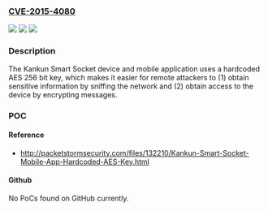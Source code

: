 ### [CVE-2015-4080](https://cve.mitre.org/cgi-bin/cvename.cgi?name=CVE-2015-4080)
![](https://img.shields.io/static/v1?label=Product&message=n%2Fa&color=blue)
![](https://img.shields.io/static/v1?label=Version&message=n%2Fa&color=blue)
![](https://img.shields.io/static/v1?label=Vulnerability&message=n%2Fa&color=brighgreen)

### Description

The Kankun Smart Socket device and mobile application uses a hardcoded AES 256 bit key, which makes it easier for remote attackers to (1) obtain sensitive information by sniffing the network and (2) obtain access to the device by encrypting messages.

### POC

#### Reference
- http://packetstormsecurity.com/files/132210/Kankun-Smart-Socket-Mobile-App-Hardcoded-AES-Key.html

#### Github
No PoCs found on GitHub currently.

